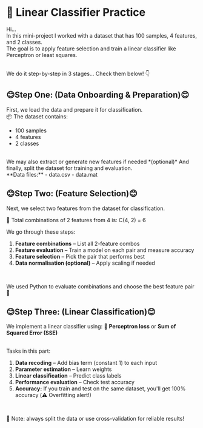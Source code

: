 # 🧠 Linear Classifier Practice
Hi...  
In this mini-project I worked with a dataset that has 100 samples, 4 features, and 2 classes.  
The goal is to apply feature selection and train a linear classifier like Perceptron or least squares.  
<br>

We do it step-by-step in 3 stages... Check them below! 👇
<br>

## :blush:Step One: (Data Onboarding & Preparation):blush:</b>
First, we load the data and prepare it for classification.
<br>
📦 The dataset contains:  
- 100 samples  
- 4 features  
- 2 classes
  
<br>
We may also extract or generate new features if needed *(optional)*  
And finally, split the dataset for training and evaluation.
<br>
**Data files:**  
- data.csv  
- data.mat  
<br>

## :blush:Step Two: (Feature Selection):blush:</b>
Next, we select two features from the dataset for classification.
<br>

🔢 Total combinations of 2 features from 4 is: C(4, 2) = 6
<br>

We go through these steps:
1. **Feature combinations** – List all 2-feature combos  
2. **Feature evaluation** – Train a model on each pair and measure accuracy  
3. **Feature selection** – Pick the pair that performs best  
4. **Data normalisation (optional)** – Apply scaling if needed
<br>

We used Python to evaluate combinations and choose the best feature pair 💪
<br>

## :blush:Step Three: (Linear Classification):blush:</b>
We implement a linear classifier using:
🧮 **Perceptron loss** or **Sum of Squared Error (SSE)**  
<br>

Tasks in this part:
1. **Data recoding** – Add bias term (constant 1) to each input  
2. **Parameter estimation** – Learn weights  
3. **Linear classification** – Predict class labels  
4. **Performance evaluation** – Check test accuracy  
5. **Accuracy:** If you train and test on the same dataset, you'll get 100% accuracy (⚠️ Overfitting alert!)
<br>

🧠 Note: always split the data or use cross-validation for reliable results!
<br>
